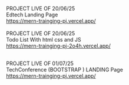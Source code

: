 PROJECT LIVE OF 20/06/25 <br>
Edtech Landing Page<br>
https://mern-trainging-pj.vercel.app/
<br>
<br>
PROJECT LIVE OF 20/06/25 <br>
Todo List With html css and JS <br>
https://mern-trainging-pj-2o4h.vercel.app/
<br>
<br>

PROJECT LIVE OF 01/07/25 <br>
TechConference (BOOTSTRAP ) LANDING Page <br>
https://mern-trainging-pj.vercel.app/


